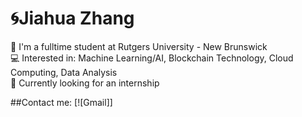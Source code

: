 # 🌀Jiahua Zhang
🏫 I'm a fulltime student at Rutgers University - New Brunswick<br>
💻 Interested in: Machine Learning/AI, Blockchain Technology, Cloud Computing, Data Analysis<br>
💼 Currently looking for an internship

##Contact me:
[![Gmail]]
